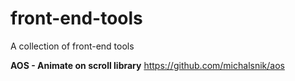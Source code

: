 # front-end-tools
A collection of front-end tools

**AOS - Animate on scroll library**
https://github.com/michalsnik/aos
